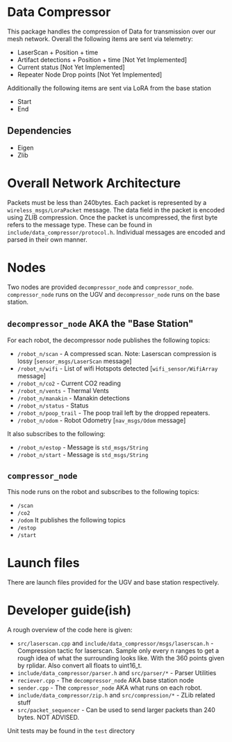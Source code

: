 # Data Compressor

This package handles the compression of Data for transmission over our mesh network. 
Overall the following items are sent via telemetry:

- LaserScan + Position + time
- Artifact detections + Position + time [Not Yet Implemented]
- Current status [Not Yet Implemented]
- Repeater Node Drop points [Not Yet Implemented]

Additionally the following items are sent via LoRA from the base station

* Start
* End

## Dependencies
- Eigen
- Zlib

# Overall Network Architecture
Packets must be less than 240bytes. Each packet is represented by a `wireless_msgs/LoraPacket` message. The data field in the packet is encoded using
ZLIB compression. Once the packet is uncompressed, the first byte refers to the message type. These can be found in `include/data_compressor/protocol.h`.
Individual messages are encoded and parsed in their own manner.

# Nodes
Two nodes are provided `decompressor_node` and `compressor_node`. `compressor_node` runs on the UGV and `decompressor_node` runs on the base station. 

## `decompressor_node` AKA the "Base Station"
For each robot, the decompressor node publishes the following topics:
- `/robot_n/scan` - A compressed scan. Note: Laserscan compression is lossy [`sensor_msgs/LaserScan` message]
- `/robot_n/wifi` - List of wifi Hotspots detected [`wifi_sensor/WifiArray` message]
- `/robot_n/co2` - Current CO2 reading
- `/robot_n/vents` - Thermal Vents
- `/robot_n/manakin` - Manakin detections
- `/robot_n/status` - Status 
- `/robot_n/poop_trail` - The poop trail left by the dropped repeaters.
- `/robot_n/odom` - Robot Odometry [`nav_msgs/Odom` message]


It also subscribes to the following:
- `/robot_n/estop` - Message is `std_msgs/String`
- `/robot_n/start` - Message is  `std_msgs/String`

## `compressor_node` 
This node runs on the robot and subscribes to the following topics:
- `/scan` 
- `/co2`
- `/odom`
It publishes the following topics
- `/estop`
- `/start`

# Launch files
There are launch files provided for the UGV and base station respectively.

# Developer guide(ish)
A rough overview of the code here is given:
- `src/laserscan.cpp` and `include/data_compressor/msgs/laserscan.h` - Compression tactic for laserscan. Sample only every n ranges to get a rough idea of what the surrounding looks like. With the 360 points given by rplidar. Also convert all floats to uint16_t.
- `include/data_compressor/parser.h` and `src/parser/*` - Parser Utilities
- `reciever.cpp` - The `decompressor_node` AKA base station node
- `sender.cpp` - The `compressor_node` AKA what runs on each robot.
- `include/data_compressor/zip.h` and `src/compression/*` - ZLib related stuff
- `src/packet_sequencer` - Can be used to send larger packets than 240 bytes. NOT ADVISED.

Unit tests may be found in the `test` directory
